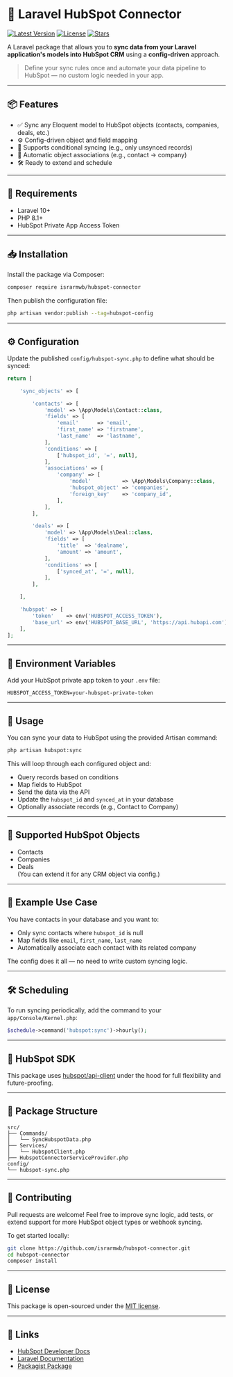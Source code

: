 # 🚀 Laravel HubSpot Connector

[![Latest Version](https://img.shields.io/packagist/v/israrmwb/hubspot-connector?label=version)](https://packagist.org/packages/israrmwb/hubspot-connector)
[![License](https://img.shields.io/github/license/israrmwb/hubspot-connector)](LICENSE)
[![Stars](https://img.shields.io/github/stars/israrmwb/hubspot-connector?style=social)](https://github.com/israrmwb/hubspot-connector)

A Laravel package that allows you to **sync data from your Laravel application's models into HubSpot CRM** using a **config-driven** approach.

> Define your sync rules once and automate your data pipeline to HubSpot — no custom logic needed in your app.

---

## 📦 Features

- ✅ Sync any Eloquent model to HubSpot objects (contacts, companies, deals, etc.)
- ⚙️ Config-driven object and field mapping
- 🔄 Supports conditional syncing (e.g., only unsynced records)
- 🔗 Automatic object associations (e.g., contact → company)
- 🛠️ Ready to extend and schedule

---

## 🧰 Requirements

- Laravel 10+
- PHP 8.1+
- HubSpot Private App Access Token

---

## 📥 Installation

Install the package via Composer:

```bash
composer require israrmwb/hubspot-connector
```

Then publish the configuration file:

```bash
php artisan vendor:publish --tag=hubspot-config
```

---

## ⚙️ Configuration

Update the published `config/hubspot-sync.php` to define what should be synced:

```php
return [

    'sync_objects' => [

        'contacts' => [
            'model' => \App\Models\Contact::class,
            'fields' => [
                'email'      => 'email',
                'first_name' => 'firstname',
                'last_name'  => 'lastname',
            ],
            'conditions' => [
                ['hubspot_id', '=', null],
            ],
            'associations' => [
                'company' => [
                    'model'          => \App\Models\Company::class,
                    'hubspot_object' => 'companies',
                    'foreign_key'    => 'company_id',
                ],
            ],
        ],

        'deals' => [
            'model' => \App\Models\Deal::class,
            'fields' => [
                'title'  => 'dealname',
                'amount' => 'amount',
            ],
            'conditions' => [
                ['synced_at', '=', null],
            ],
        ],

    ],

    'hubspot' => [
        'token'    => env('HUBSPOT_ACCESS_TOKEN'),
        'base_url' => env('HUBSPOT_BASE_URL', 'https://api.hubapi.com'),
    ],
];
```

---

## 🔐 Environment Variables

Add your HubSpot private app token to your `.env` file:

```env
HUBSPOT_ACCESS_TOKEN=your-hubspot-private-token
```

---

## 🚀 Usage

You can sync your data to HubSpot using the provided Artisan command:

```bash
php artisan hubspot:sync
```

This will loop through each configured object and:

- Query records based on conditions
- Map fields to HubSpot
- Send the data via the API
- Update the `hubspot_id` and `synced_at` in your database
- Optionally associate records (e.g., Contact to Company)

---

## 🪩 Supported HubSpot Objects

- Contacts
- Companies
- Deals  
(You can extend it for any CRM object via config.)

---

## 🧪 Example Use Case

You have contacts in your database and you want to:

- Only sync contacts where `hubspot_id` is null
- Map fields like `email`, `first_name`, `last_name`
- Automatically associate each contact with its related company

The config does it all — no need to write custom syncing logic.

---

## 🛠️ Scheduling

To run syncing periodically, add the command to your `app/Console/Kernel.php`:

```php
$schedule->command('hubspot:sync')->hourly();
```

---

## 📡 HubSpot SDK

This package uses [hubspot/api-client](https://github.com/HubSpot/hubspot-api-php) under the hood for full flexibility and future-proofing.

---

## 📆 Package Structure

```
src/
├── Commands/
│   └── SyncHubspotData.php
├── Services/
│   └── HubspotClient.php
├── HubspotConnectorServiceProvider.php
config/
└── hubspot-sync.php
```

---

## 🤝 Contributing

Pull requests are welcome! Feel free to improve sync logic, add tests, or extend support for more HubSpot object types or webhook syncing.

To get started locally:

```bash
git clone https://github.com/israrmwb/hubspot-connector.git
cd hubspot-connector
composer install
```

---

## 📄 License

This package is open-sourced under the [MIT license](LICENSE).

---

## 🔗 Links

- [HubSpot Developer Docs](https://developers.hubspot.com/docs/api/overview)
- [Laravel Documentation](https://laravel.com/docs)
- [Packagist Package](https://packagist.org/packages/israrmwb/hubspot-connector)

